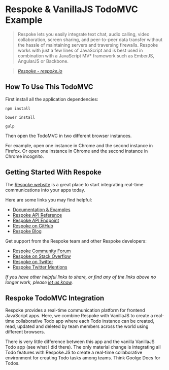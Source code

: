 # Respoke & VanillaJS TodoMVC Example

> Respoke lets you easily integrate text chat, audio calling, video collaboration, screen sharing, and peer-to-peer data transfer without the hassle of maintaining servers and traversing firewalls. Respoke works with just a few lines of JavaScript and is best used in combination with a JavaScript MV* framework such as EmberJS, AngularJS or Backbone.

> _[Respoke - respoke.io](https://www.respoke.io)_

## How To Use This TodoMVC

First install all the application dependencies:

`npm install`

`bower install`

`gulp`

Then open the TodoMVC in two different browser instances. 

For example, open one instance in Chrome and the second instance in Firefox. Or open one instance in Chrome and the second instance in Chrome incognito.


## Getting Started With Respoke

The [Respoke website](https://www.respoke.io) is a great place to start integrating real-time communications into your apps today.

Here are some links you may find helpful:

* [Documentation & Examples](https://docs.respoke.io/)
* [Respoke API Reference](https://raml.respoke.io/)
* [Respoke API Endpoint](https://api.respoke.io/)
* [Respoke on GitHub](https://github.com/respoke)
* [Respoke Blog](http://blog.respoke.io/)

Get support from the Respoke team and other Respoke developers:

* [Respoke Community Forum](http://community.respoke.io/)
* [Respoke on Stack Overflow](http://stackoverflow.com/questions/tagged/respoke)
* [Respoke on Twitter](https://twitter.com/respoke)
* [Respoke Twitter Mentions](https://twitter.com/hashtag/respoke)

_If you have other helpful links to share, or find any of the links above no longer work, please [let us know](https://github.com/tastejs/todomvc/issues)._

## Respoke TodoMVC Integration

Respoke provides a real-time communication platform for frontend JavaScript apps. Here,
we combine Respoke with VanillaJS to create a real-time collaborative Todo app where each Todo instance can be created, read, updated and deleted by team members across the world using different browsers.

There is very little difference between this app and the vanilla VanillaJS
Todo app (see what I did there). The only material change is integrating all Todo features with Respoke.JS to create a real-time collaborative environment for creating Todo tasks among teams. Think Goolge Docs for Todos.

